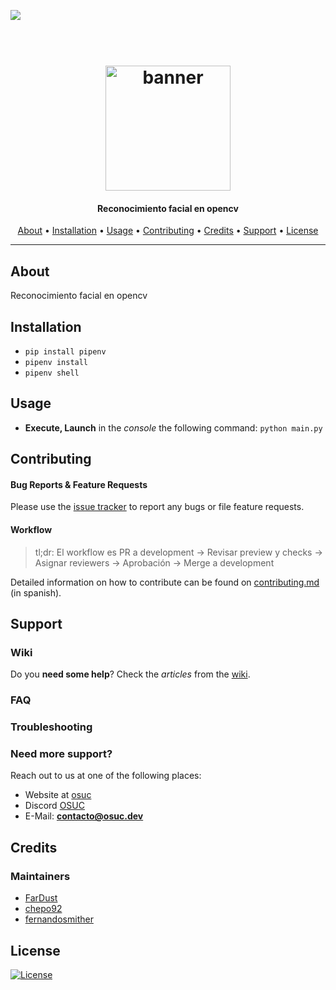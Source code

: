 <a href="https://codeclimate.com/github/open-source-uc/desafio-face-recognition/maintainability"><img src="https://api.codeclimate.com/v1/badges/2ee1d9df045fbc252e4c/maintainability" /></a>
<h1 align="center">
  <br>
  <a href=#><img src="https://github.githubassets.com/images/modules/logos_page/GitHub-Logo.png" width="200px" alt="banner"></a>
</h1>

<h4 align="center"> Reconocimiento facial en opencv </h4>

<p align="center">
     <!-- Badges Here -->
</p>
      
<p align="center">
  <a href="#about">About</a> •
  <a href="#installation">Installation</a> •  
  <a href="#usage">Usage</a> •
  <a href="#contributing">Contributing</a> •
  <a href="#credits">Credits</a> •
  <a href="#support">Support</a> •
  <a href="#license">License</a>
</p>

---

## About

Reconocimiento facial en opencv

## Installation

- `pip install pipenv`
- `pipenv install`
- `pipenv shell`

## Usage

* **Execute, Launch** in the _console_ the following command: `python main.py`

## Contributing


#### Bug Reports & Feature Requests

Please use the [issue tracker](#) to report any bugs or file feature requests.

#### Workflow

> tl;dr:
> El workflow es PR a development -> Revisar preview y checks -> Asignar reviewers -> Aprobación -> Merge a development

Detailed information on how to contribute can be found on [contributing.md](contributing.md) (in spanish).


## Support

### Wiki

Do you **need some help**? Check the _articles_ from the [wiki](#).

### FAQ

### Troubleshooting

### Need more support?
Reach out to us at one of the following places:

- Website at [osuc](https://osuc.dev)
- Discord [OSUC](#)
- E-Mail: **contacto@osuc.dev**

## Credits

### Maintainers

  - [FarDust](http://github.com/Fardust)
  - [chepo92](http://github.com/chepo92)
  - [fernandosmither](http://github.com/fernandosmither)

## License

[![License](https://img.shields.io/badge/license-MIT-green)](./license.md)
